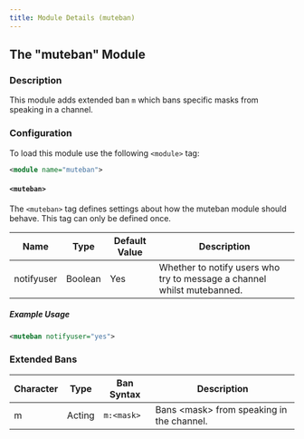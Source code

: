 ```yaml
---
title: Module Details (muteban)
---
```


## The "muteban" Module

### Description

This module adds extended ban `m` which bans specific masks from speaking in a channel.

### Configuration

To load this module use the following `<module>` tag:

```xml
<module name="muteban">
```

#### `<muteban>`

The `<muteban>` tag defines settings about how the muteban module should behave. This tag can only be defined once.

Name       | Type    | Default Value | Description
---------- | ------- | ------------- | -----------
notifyuser | Boolean | Yes           | Whether to notify users who try to message a channel whilst mutebanned.

##### Example Usage

```xml
<muteban notifyuser="yes">
```

### Extended Bans

Character | Type   | Ban Syntax | Description
--------- | ------ | ---------- | -----------
m         | Acting | `m:<mask>` | Bans &lt;mask&gt; from speaking in the channel.
